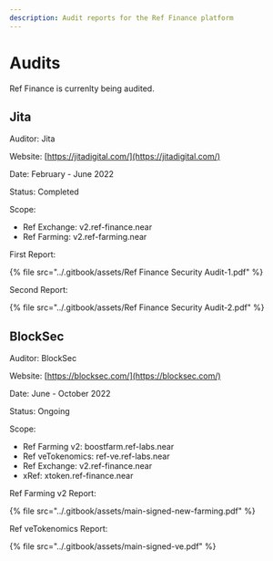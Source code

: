 ```yaml
---
description: Audit reports for the Ref Finance platform
---
```


# Audits

Ref Finance is currenlty being audited.

## Jita

Auditor: Jita

Website: [https://jitadigital.com/](https://jitadigital.com/)

Date: February - June 2022

Status: Completed

Scope:

* Ref Exchange: v2.ref-finance.near
* Ref Farming: v2.ref-farming.near

First Report:

{% file src="../.gitbook/assets/Ref Finance Security Audit-1.pdf" %}

Second Report:

{% file src="../.gitbook/assets/Ref Finance Security Audit-2.pdf" %}

## BlockSec

Auditor: BlockSec

Website: [https://blocksec.com/](https://blocksec.com/)

Date: June - October 2022

Status: Ongoing

Scope:

* Ref Farming v2: boostfarm.ref-labs.near
* Ref veTokenomics: ref-ve.ref-labs.near
* Ref Exchange: v2.ref-finance.near
* xRef: xtoken.ref-finance.near

Ref Farming v2 Report:

{% file src="../.gitbook/assets/main-signed-new-farming.pdf" %}

Ref veTokenomics Report:

{% file src="../.gitbook/assets/main-signed-ve.pdf" %}
